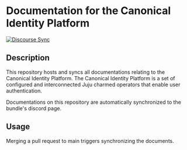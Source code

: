 # Documentation for the Canonical Identity Platform


[![Discourse Sync](https://github.com/canonical/canonical-identity-platform-docs/actions/workflows/discourse-sync.yaml/badge.svg)](https://github.com/canonical/canonical-identity-platform-docs/actions/workflows/discourse-sync.yaml)



## Description

This repository hosts and syncs all documentations relating to the Canonical Identity Platform. The Canonical Identity Platform is a set of configured and interconnected Juju charmed operators that enable user authentication.

Documentations on this repository are automatically synchronized to the bundle's discord page.


## Usage

Merging a pull request to main triggers synchronizing the documents. 
